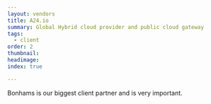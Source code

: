 ```yaml
---
layout: vendors
title: A24.io
summary: Global Hybrid cloud provider and public cloud gateway
tags:
  - client
order: 2
thumbnail:
headimage:
index: true

---
```


Bonhams is our biggest client partner and is very important.
